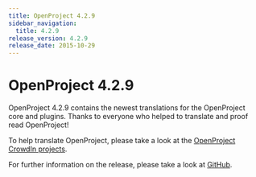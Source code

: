 ```yaml
---
title: OpenProject 4.2.9
sidebar_navigation:
  title: 4.2.9
release_version: 4.2.9
release_date: 2015-10-29
---
```


# OpenProject 4.2.9

OpenProject 4.2.9 contains the newest translations for the OpenProject
core and plugins. Thanks to everyone who helped to translate and proof
read OpenProject!

To help translate OpenProject, please take a look at the
[OpenProject CrowdIn projects](https://crowdin.com/projects/opf).

For further information on the release, please take a look at
[GitHub](https://github.com/opf/openproject/tree/v4.2.9).



